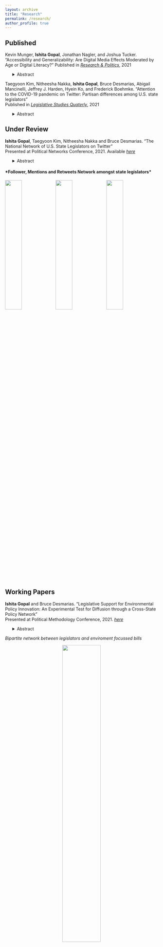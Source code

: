 ```yaml
---
layout: archive
title: "Research"
permalink: /research/
author_profile: true
---
```

<h2> Published </h2>

Kevin Munger, **Ishita Gopal**, Jonathan Nagler, and Joshua Tucker. “Accessibility and Generalizability: Are Digital Media Effects Moderated by Age or Digital Literacy?” 
Published in [*Research & Politics*](https://journals.sagepub.com/doi/full/10.1177/20531680211016968), 2021

<ul>
    <Details>
    <summary> Abstract </summary>
    An emerging empirical regularity suggests that older people use and respond to social media very differently than younger people. Older people are the fastest-growing population of Internet and social media users in the US, and this heterogeneity will soon become central to online politics. However, many important experiments in this field have been conducted on online samples that do not contain enough older people to be useful to generalize to the current population of Internet users; this issue is more pronounced for studies that are even a few years old. In this paper, we report the results of replicating two experiments involving social media (specifically, Facebook) conducted on one such sample lacking older users (Amazon’s Mechanical Turk) using a source of online subjects which does contain sufficient variation in subject age. We add a standard battery of questions designed to explicitly measure digital literacy. We find evidence of significant treatment effect heterogeneity in subject age and digital literacy in the replication of one of the two experiments. This result is an example of limitations to generalizability of research conducted on samples where selection is related to treatment effect heterogeneity; specifically, this result indicates that Mechanical Turk should not be used to recruit subjects when researchers suspect treatment effect heterogeneity in age or digital literacy, as we argue should be the case for research on digital media effects.

</Details>
    </ul>	


Taegyoon Kim, Nitheesha Nakka, **Ishita Gopal**, Bruce Desmarias, Abigail Mancinelli, Jeffrey J. Harden, Hyein Ko, and Frederick Boehmke. “Attention to the COVID-19 pandemic on Twitter: Partisan differences among U.S. state legislators”  
Published in [*Legislative Studies Quaterly*](https://onlinelibrary.wiley.com/doi/10.1111/lsq.12367), 2021

<ul>
    <details>
    <summary> Abstract </summary>
      Subnational governments in the United States have taken the lead on many aspects of the response to the COVID-19 pandemic. Variation in government activity across states offers the opportunity to analyze responses in comparable settings. We study a common and informative activity among state officials—state legislators’ attention to the pandemic on Twitter. We find that legislators’ attention to the pandemic strongly correlates with the number of cases in the legislator’s state, the national count of new deaths, and the number of pandemic-related public policies passed within the legislator’s state. Furthermore, we find that the degree of responsiveness to pandemic indicators differs significantly across political parties, with Republicans exhibiting weaker responses, on average. Lastly, we find significant differences in the content of tweets about the pandemic by Democratic and Republican legislators, with Democrats focused on health indicators and impacts, and Republicans focused on business impacts and opening the economy.
    </details>
</ul>

<h2> Under Review </h2>

**Ishita Gopal**, Taegyoon Kim, Nitheesha Nakka and Bruce Desmarias. “The National Network of U.S. State Legislators on
Twitter”  
Presented at Political Networks Conference, 2021. Available *[here](https://github.com/IshitaGopal/ishitagopal.github.io/blob/master/files/PolNet_2021.pdf)*
<ul>
<details>
<summary> Abstract </summary>

Networks among legislators shape politics and policymaking within legislative institutions. In past work on legislative networks, the ties between legislators have been defined on those who serve in the same legislature or chamber. Online information networks, which have been found to play important roles in legislative communication at the national level, are not bounded by individual legislative bodies.  We collect original data for over four thousand U.S. state legislators and study patterns of connection among them on Twitter.  We look at three types of Twitter networks---follower, retweets, and mentions.  We describe these networks and estimate the relationships between ties and salient attributes of legislators. We find that networks are organized largely along geographic and partisan lines and that identity attributes---namely gender and race---exhibit strong associations with the formation of ties.     
  
</details>
</ul>
<h4>*Follower, Mentions and Retweets Network amongst state legislators*</h4>
<img src="{{ishitagopal.github.io}}/images/follower_net.png" style="float: left; width: 33%; margin-bottom: 0.5em;">
<img src="{{ishitagopal.github.io}}/images/mentions_net.png" style="float: left; width: 33%; margin-bottom: 0.5em;">
<img src="{{ishitagopal.github.io}}/images/rt_net.png" style="float: left; width: 33%; margin-bottom: 0.5em;">

<div style="page-break-after: always; visibility: hidden"> \pagebreak </div>


<h2> Working Papers </h2>

**Ishita Gopal** and Bruce Desmarias. “Legislative Support for Environmental Policy Innovation: An Experimental Test for Diffusion through a Cross-State Policy Network”  
Presented at Political Methodology Conference, 2021. *[here](https://github.com/IshitaGopal/ishitagopal.github.io/blob/master/files/legis_expt.pdf)*


<ul>
<details>
<summary> Abstract </summary>

In this registered report we describe a field experiment that has been designed to provide evidence of causal effects underlying the micro-foundations of public policy diffusion across the U.S. states. The aim of our study is to test how and if cross-state legislator level connections serve as a vector through which support for policies diffuses. We measure a novel cross-state legislative network dataset in which two legislators are connected through co-signing environmental policy statements organized by the National Caucus of Environmental Legislators. We propose to survey legislators' support for policies proposed in other states, and randomize the degree of information included in the policy description regarding support by other legislators in the network. Our study is situated to contribute to our understanding of state legislative politics, policy networks, and interest group politics. We focus on environmental policy due to the inherently nationalized consequences of state and local policy innovations.      
  
</details>
</ul>

*Bipartite network between legislators and enviroment focussed bills*
<p align="center">
<img src="{{ishitagopal.github.io}}/images/bi_partite_env.png" style="width: 50%; margin-right: 0.1em; margin-bottom: 0.5em">
    </p>

<div style="page-break-after: always; visibility: hidden"> \pagebreak </div>


**Ishita Gopal**. “Targeting and the Timing of Online Censorship: The Case of Venezuela.”


